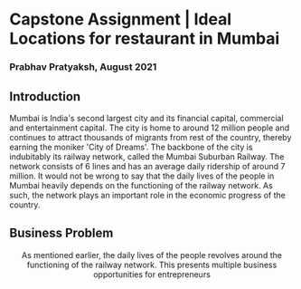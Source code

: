 # Capstone Assignment | Ideal Locations for restaurant in Mumbai
### Prabhav Pratyaksh, August 2021

## Introduction

Mumbai is India's second largest city and its financial capital, commercial and entertainment capital. The city is home to around 12 million people and continues to attract thousands of migrants from rest of the country, thereby earning the moniker 'City of Dreams'. 
The backbone of the city is indubitably its railway network, called the Mumbai Suburban Railway. The network consists of 6 lines and has an average daily ridership of around 7 million. It would not be wrong to say that the daily lives of the people in Mumbai heavily depends on the functioning of the railway network. As such, the network plays an important role in the economic progress of the country.

## Business Problem

<div align="center"> As mentioned earlier, the daily lives of the people revolves around the functioning of the railway network. This presents multiple business opportunities for entrepreneurs </div>

